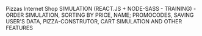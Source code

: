 Pizzas Internet Shop SIMULATION (REACT.JS + NODE-SASS - TRAINING) - ORDER SIMULATION, SORTING BY PRICE, NAME; PROMOCODES, SAVING USER'S DATA, PIZZA-CONSTRUTOR, CART SIMULATION AND OTHER FEATURES
